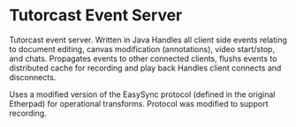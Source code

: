 Tutorcast Event Server
==========
Tutorcast event server. Written in Java
Handles all client side events relating to document editing, canvas modification (annotations), video start/stop, and chats.
Propagates events to other connected clients, flushs events to distributed cache for recording and  play back
Handles client connects and disconnects.

Uses a modified version of the EasySync protocol (defined in the original Etherpad) for operational transforms. Protocol was modified to support recording.
